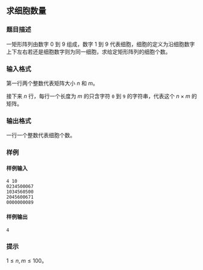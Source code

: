 ## 求细胞数量

### 题目描述

一矩形阵列由数字 $0$ 到 $9$ 组成，数字 $1$ 到 $9$ 代表细胞，细胞的定义为沿细胞数字上下左右若还是细胞数字则为同一细胞，求给定矩形阵列的细胞个数。

### 输入格式

第一行两个整数代表矩阵大小 $n$ 和 $m$。

接下来 $n$ 行，每行一个长度为 $m$ 的只含字符 `0` 到 `9` 的字符串，代表这个 $n \times m$ 的矩阵。

### 输出格式

一行一个整数代表细胞个数。

### 样例

#### 样例输入

```
4 10
0234500067
1034560500
2045600671
0000000089
```

#### 样例输出

```
4
```

### 提示

$1 \le n,m \le 100$。